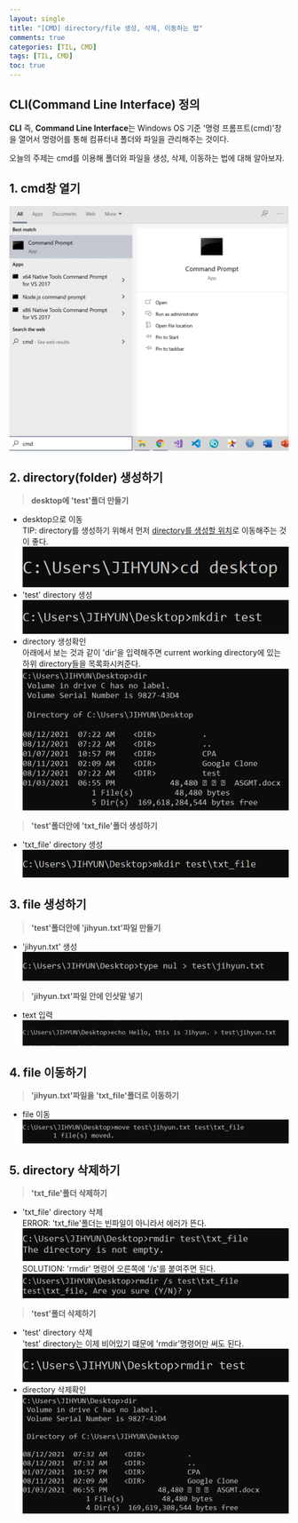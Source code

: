 ```yaml
---
layout: single
title: "[CMD] directory/file 생성, 삭제, 이동하는 법"
comments: true
categories: [TIL, CMD]
tags: [TIL, CMD]
toc: true
---
```


## CLI(Command Line Interface) 정의
**CLI** 즉, **Command Line Interface**는 Windows OS 기준 '명령 프롬프트(cmd)'창을 열어서 명령어를 통해 컴퓨터내 폴더와 파일을 관리해주는 것이다.

오늘의 주제는 cmd를 이용해 폴더와 파일을 생성, 삭제, 이동하는 법에 대해 알아보자. 


## 1. cmd창 열기
![open_cmd](imgs/open_cmd.png)


## 2. directory(folder) 생성하기
> **desktop에 'test'폴더 만들기**
- desktop으로 이동  
TIP: directory를 생성하기 위해서 먼저 <u>directory를 생성할 위치</u>로 이동해주는 것이 좋다.  
![cd_directory](imgs/cd_directory.png)
- 'test' directory 생성  
![create_directory](imgs/create_directory.png)
- directory 생성확인  
아래에서 보는 것과 같이 'dir'을 입력해주면 current working directory에 있는 하위 directory들을 목록화시켜준다. 
![list_directory](imgs/list_directory.png)

> **'test'폴더안에 'txt_file'폴더 생성하기**  
- 'txt_file' directory 생성  
![create_nested_directory](imgs/create_nested_directory.png)


## 3. file 생성하기
> **'test'폴더안에 'jihyun.txt'파일 만들기**
- 'jihyun.txt' 생성
![create_empty_file](imgs/create_empty_file.png)

> **'jihyun.txt'파일 안에 인삿말 넣기**
- text 입력
![enter_text_in_file](imgs/enter_text_in_file.png)


## 4. file 이동하기
> **'jihyun.txt'파일을 'txt_file'폴더로 이동하기**
- file 이동
![move_file](imgs/move_file.png)


## 5. directory 삭제하기
> **'txt_file'폴더 삭제하기**
- 'txt_file' directory 삭제  
ERROR: 'txt_file'폴더는 빈파일이 아니라서 에러가 뜬다. 
![delete_directory_error](imgs/delete_directory_error.png)
SOLUTION: 'rmdir' 명령어 오른쪽에 '/s'를 붙여주면 된다.
![delete_directory](imgs/delete_directory.png)

> **'test'폴더 삭제하기**
- 'test' directory 삭제  
'test' directory는 이제 비어있기 떄문에 'rmdir'명령어만 써도 된다. 
![delete_empty_directory](imgs/delete_empty_directory.png)
- directory 삭제확인
![list_direcgtory2](imgs/list_directory2.png)

